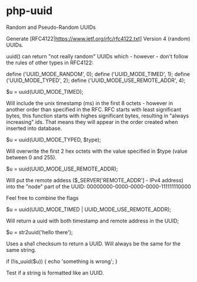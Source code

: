 # php-uuid
Random and Pseudo-Random UUIDs

Generate [RFC4122|https://www.ietf.org/rfc/rfc4122.txt] Version 4 (random) UUIDs.

uuid() can return "not really random" UUIDs which - however - don't follow the rules of other types in RFC4122:

define ('UUID_MODE_RANDOM',             0);
define ('UUID_MODE_TIMED',              1);
define ('UUID_MODE_TYPED',              2);
define ('UUID_MODE_USE_REMOTE_ADDR',    4);


$u = uuid(UUID_MODE_TIMED);

Will include the unix timestamp (ms) in the first 8 octets - however in another order than specified in the RFC. RFC starts with least significant bytes, this function starts with highes significant bytes, resulting in "always increasing" ids. That means they will appear in the order created when inserted into database.


$u = uuid(UUID_MODE_TYPED, $type);

Will overwrite the first 2 hex octets with the value specified in $type (value between 0 and 255).


$u = uuid(UUID_MODE_USE_REMOTE_ADDR);

Will put the remote addess ($_SERVER['REMOTE_ADDR'] - IPv4 address) into the "node" part of the UUID:
00000000-0000-0000-0000-111111110000
                        

Feel free to combine the flags

$u = uuid(UUID_MODE_TIMED | UUID_MODE_USE_REMOTE_ADDR);

Will return a uuid with both timestamp and remote address in the UUID;




$u = str2uuid('hello there');

Uses a sha1 checksum to return a UUID. Will always be the same for the same string.


if (!is_uuid($u)) {
    echo 'something is wrong';
} 

Test if a string is formatted like an UUID.

